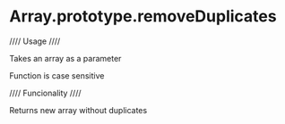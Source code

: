 # Array.prototype.removeDuplicates



//// Usage ////

Takes an array as a parameter

Function is case sensitive

//// Funcionality ////

Returns new array without duplicates

